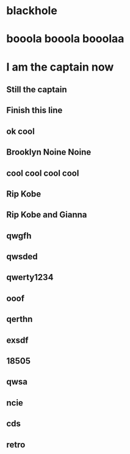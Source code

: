 # blackhole
# booola booola booolaa
# I am the captain now
## Still the captain
## Finish this line
## ok cool
## Brooklyn Noine Noine
## cool cool cool cool
## Rip Kobe
## Rip Kobe and Gianna
## qwgfh
## qwsded
## qwerty1234
## ooof
## qerthn 
## exsdf
## 18505
## qwsa
## ncie
## cds
## retro

